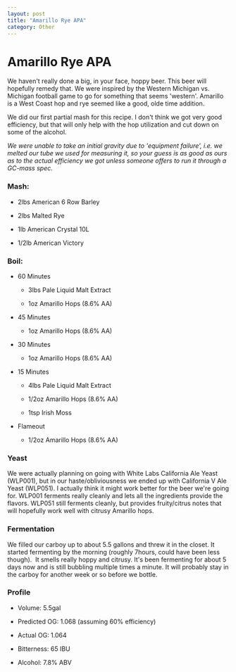 ```yaml
---
layout: post
title: "Amarillo Rye APA"
category: Other
---
```


Amarillo Rye APA
================

We haven't really done a big, in your face, hoppy beer. This beer will hopefully remedy that. We were inspired by the Western Michigan vs. Michigan football game to go for something that seems 'western'. Amarillo is a West Coast hop and rye seemed like a good, olde time addition.

We did our first partial mash for this recipe. I don't think we got very good efficiency, but that will only help with the hop utilization and cut down on some of the alcohol.

_We were unable to take an initial gravity due to 'equipment failure', i.e. we melted our tube we used for measuring it, so your guess is as good as ours as to the actual efficiency we got unless someone offers to run it through a GC-mass spec._

### Mash:

*   2lbs American 6 Row Barley

*   2lbs Malted Rye

*   1lb American Crystal 10L

*   1/2lb American Victory

### Boil:

*   60 Minutes
    
    *   3lbs Pale Liquid Malt Extract
    
    *   1oz Amarillo Hops (8.6% AA)
    

*   45 Minutes
    
    *   1oz Amarillo Hops (8.6% AA)
    

*   30 Minutes
    
    *   1oz Amarillo Hops (8.6% AA)
    

*   15 Minutes
    
    *   4lbs Pale Liquid Malt Extract
    
    *   1/2oz Amarillo Hops (8.6% AA)
    
    *   1tsp Irish Moss
    

*   Flameout
    
    *   1/2oz Amarillo Hops (8.6% AA)
    

### Yeast

We were actually planning on going with White Labs California Ale Yeast (WLP001), but in our haste/obliviousness we ended up with California V Ale Yeast (WLP051). I actually think it might work better for the beer we're going for. WLP001 ferments really cleanly and lets all the ingredients provide the flavors. WLP051 still ferments cleanly, but provides fruity/citrus notes that will hopefully work well with citrusy Amarillo hops.

### Fermentation

We filled our carboy up to about 5.5 gallons and threw it in the closet. It started fermenting by the morning (roughly 7hours, could have been less though).  It smells really hoppy and citrusy. It's been fermenting for about 5 days now and is still bubbling multiple times a minute. It will probably stay in the carboy for another week or so before we bottle.

### Profile

*   Volume: 5.5gal

*   Predicted OG: 1.068 (assuming 60% efficiency)

*   Actual OG: 1.064

*   Bitterness: 65 IBU

*   Alcohol: 7.8% ABV